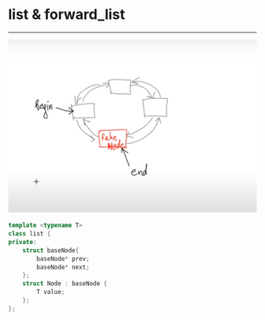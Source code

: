 # list & forward_list
***
![img_5.png](img_5.png)
```c++
template <typename T>
class list {
private:
    struct baseNode{
        baseNode* prev;
        baseNode* next;
    };
    struct Node : baseNode {
        T value;
    };
};
```